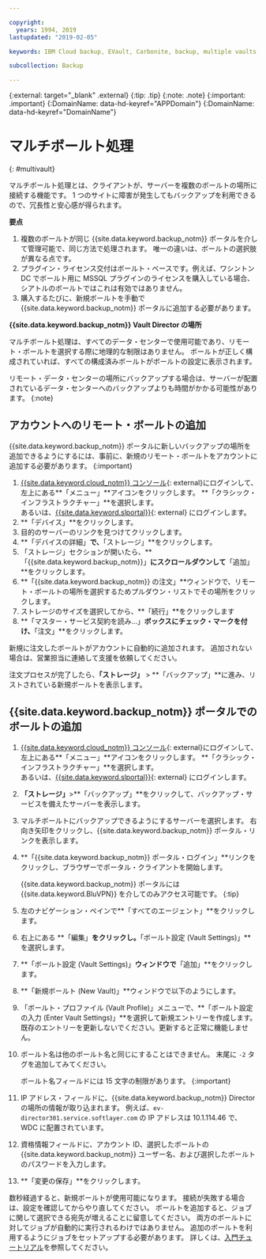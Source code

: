 ```yaml
---

copyright:
  years: 1994, 2019
lastupdated: "2019-02-05"

keywords: IBM Cloud backup, EVault, Carbonite, backup, multiple vaults, mulitple locations, disaster recovery

subcollection: Backup

---
```

{:external: target="_blank" .external}
{:tip: .tip}
{:note: .note}
{:important: .important}
{:DomainName: data-hd-keyref="APPDomain"}
{:DomainName: data-hd-keyref="DomainName"}

# マルチボールト処理
{: #multivault}

マルチボールト処理とは、クライアントが、サーバーを複数のボールトの場所に接続する機能です。 1 つのサイトに障害が発生してもバックアップを利用できるので、冗長性と安心感が得られます。

**要点**

1. 複数のボールトが同じ {{site.data.keyword.backup_notm}} ポータルを介して管理可能で、同じ方法で処理されます。 唯一の違いは、ボールトの選択肢が異なる点です。
2. プラグイン・ライセンス交付はボールト・ベースです。例えば、ワシントン DC でボールト用に MSSQL プラグインのライセンスを購入している場合、シアトルのボールトではこれは有効ではありません。
3. 購入するたびに、新規ボールトを手動で {{site.data.keyword.backup_notm}} ポータルに追加する必要があります。



**{{site.data.keyword.backup_notm}} Vault Director の場所**

マルチボールト処理は、すべてのデータ・センターで使用可能であり、リモート・ボールトを選択する際に地理的な制限はありません。 ボールトが正しく構成されていれば、すべての構成済みボールトがボールトの設定に表示されます。

リモート・データ・センターの場所にバックアップする場合は、サーバーが配置されているデータ・センターへのバックアップよりも時間がかかる可能性があります。
{:note}

## アカウントへのリモート・ボールトの追加

{{site.data.keyword.backup_notm}} ポータルに新しいバックアップの場所を追加できるようにするには、事前に、新規のリモート・ボールトをアカウントに追加する必要があります。
{:important}

1. [{{site.data.keyword.cloud_notm}} コンソール](https://{DomainName}){: external}にログインして、左上にある**「メニュー」**アイコンをクリックします。 **「クラシック・インフラストラクチャー」**を選択します。<br/>
あるいは、[{{site.data.keyword.slportal}}](https://control.softlayer.com/){: external} にログインします。
2. **「デバイス」**をクリックします。
3. 目的のサーバーのリンクを見つけてクリックします。
4. **「デバイスの詳細」**で、**「ストレージ」**をクリックします。
5. 「ストレージ」セクションが開いたら、**「{{site.data.keyword.backup_notm}}」**にスクロールダウンして**「追加」**をクリックします。
6. **「{{site.data.keyword.backup_notm}} の注文」**ウィンドウで、リモート・ボールトの場所を選択するためプルダウン・リストでその場所をクリックします。
7. ストレージのサイズを選択してから、**「続行」**をクリックします
8. **「マスター・サービス契約を読み...」**ボックスにチェック・マークを付け、**「注文」**をクリックします。

新規に注文したボールトがアカウントに自動的に追加されます。 追加されない場合は、営業担当に連絡して支援を依頼してください。

注文プロセスが完了したら、**「ストレージ」** > **「バックアップ」**に進み、リストされている新規ボールトを表示します。

## {{site.data.keyword.backup_notm}} ポータルでのボールトの追加

1. [{{site.data.keyword.cloud_notm}} コンソール](https://{DomainName}){: external}にログインして、左上にある**「メニュー」**アイコンをクリックします。 **「クラシック・インフラストラクチャー」**を選択します。<br/>
あるいは、[{{site.data.keyword.slportal}}](https://control.softlayer.com/){: external} にログインします。
2. **「ストレージ」**>**「バックアップ」**をクリックして、バックアップ・サービスを備えたサーバーを表示します。
3. マルチボールトにバックアップできるようにするサーバーを選択します。 右向き矢印をクリックし、{{site.data.keyword.backup_notm}} ポータル・リンクを表示します。
4. **「{{site.data.keyword.backup_notm}} ポータル・ログイン」**リンクをクリックし、ブラウザーでポータル・クライアントを開始します。

   {{site.data.keyword.backup_notm}} ポータルには {{site.data.keyword.BluVPN}} を介してのみアクセス可能です。
   {:tip}
5. 左のナビゲーション・ペインで**「すべてのエージェント」**をクリックします。
6. 右上にある **「編集」**をクリックし。**「ボールト設定 (Vault Settings)」**を選択します。
7. **「ボールト設定 (Vault Settings)」**ウィンドウで**「追加」**をクリックします。
8. **「新規ボールト (New Vault)」**ウィンドウで以下のようにします。
  1. 「ボールト・プロファイル (Vault Profile)」メニューで、**「ボールト設定の入力 (Enter Vault Settings)」**を選択して新規エントリーを作成します。 既存のエントリーを更新しないでください。更新すると正常に機能しません。
  2. ボールト名は他のボールト名と同じにすることはできません。 末尾に `-2` タグを追加してみてください。 <br/>

     ボールト名フィールドには 15 文字の制限があります。
     {:important}
  3. IP アドレス・フィールドに、{{site.data.keyword.backup_notm}} Director の場所の情報が取り込まれます。 例えば、`ev-director301.service.softlayer.com` の IP アドレスは 10.1.114.46 で、WDC に配置されています。
  4. 資格情報フィールドに、アカウント ID、選択したボールトの {{site.data.keyword.backup_notm}} ユーザー名、および選択したボールトのパスワードを入力します。
  5. **「変更の保存」**をクリックします。

数秒経過すると、新規ボールトが使用可能になります。 接続が失敗する場合は、設定を確認してからやり直してください。 ボールトを追加すると、ジョブに関して選択できる宛先が増えることに留意してください。 両方のボールトに対してジョブが自動的に実行されるわけではありません。 追加のボールトを利用するようにジョブをセットアップする必要があります。 詳しくは、[入門チュートリアル](/docs/infrastructure/Backup?topic=Backup-getting-started#getting-started)を参照してください。
